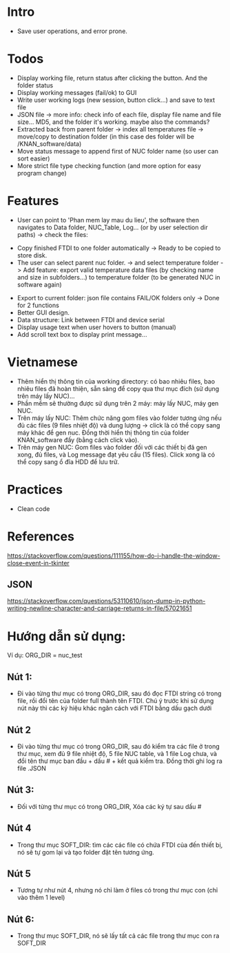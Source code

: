 # Intro
+ Save user operations, and error prone.
# Todos
- Display working file, return status after clicking the button. And the folder status
- Display working messages (fail/ok) to GUI
- Write user working logs (new session, button click...) and save to text file
- JSON file -> more info: check info of each file, display file name and file size... MD5, and the folder it's working. maybe also the commands?
- Extracted back from parent folder -> index all temperatures file -> move/copy to destination folder (in this case des folder will be /KNAN_software/data)
- Move status message to append first of NUC folder name (so user can sort easier)
- More strict file type checking function (and more option for easy program change)
# Features
- User can point to 'Phan mem lay mau du lieu', the software then navigates to Data folder, NUC_Table, Log... (or by user selection dir paths) -> check the files:
+ Copy finished FTDI to one folder automatically -> Ready to be copied to store disk.
+ The user can select parent nuc folder. -> and select temperature folder -> Add feature: export valid temperature data files (by checking name and size in subfolders...) to temperature folder (to be generated NUC in software again)
- Export to current folder: json file contains FAIL/OK folders only -> Done for 2 functions
- Better GUI design.
- Data structure: Link between FTDI and device serial
- Display usage text when user hovers to button (manual)
- Add scroll text box to display print message...
# Vietnamese
- Thêm hiển thị thông tin của working directory: có bao nhiêu files, bao nhiêu files đã hoàn thiện, sẵn sàng để copy qua thư mục đích (sử dụng trên máy lấy NUC)… 
- Phần mềm sẽ thường được sử dụng trên 2 máy: máy lấy NUC, máy gen NUC.
- Trên máy lấy NUC: Thêm chức năng gom files vào folder tương ứng nếu đủ các files (9 files nhiệt độ) và dung lượng -> click là có thể copy sang máy khác để gen nuc. Đồng thời hiển thị thông tin của folder KNAN_software đấy (bằng cách click vào). 
- Trên máy gen NUC: Gom files vào folder đối với các thiết bị đã gen xong, đủ files, và Log message đạt yêu cầu (15 files). Click xong là có thể copy sang ổ đĩa HDD để lưu trữ.

# Practices
- Clean code
# References
https://stackoverflow.com/questions/111155/how-do-i-handle-the-window-close-event-in-tkinter

## JSON
https://stackoverflow.com/questions/53110610/json-dump-in-python-writing-newline-character-and-carriage-returns-in-file/57021651

# Hướng dẫn sử dụng:
Ví dụ:
ORG_DIR = nuc_test
## Nút 1:
- Đi vào từng thư mục có trong ORG_DIR, sau đó đọc FTDI string có trong file, rồi đổi tên của folder full thành tên FTDI. Chú ý trước khi sử dụng nút này thì các ký hiệu khác ngăn cách với FTDI bằng dấu gạch dưới
## Nút 2
- Đi vào từng thư mục có trong ORG_DIR, sau đó kiểm tra các file ở trong thư mục, xem đủ 9 file nhiệt độ, 5 file NUC table, và 1 file Log chưa, và đổi tên thư mục ban đầu + dấu # + kết quả kiểm tra. Đồng thời ghi log ra file .JSON
## Nút 3: 
- Đối với từng thư mục có trong ORG_DIR, Xóa các ký tự sau dấu #
## Nút 4
- Trong thư mục SOFT_DIR: tìm các các file có chứa FTDI của đến thiết bị, nó sẽ tự gom lại và tạo folder đặt tên tương ứng.
## Nút 5
- Tương tự như nút 4, nhưng nó chỉ làm ở files có trong thư mục con (chỉ vào thêm 1 level)
## Nút 6:
- Trong thư mục SOFT_DIR, nó sẽ lấy tất cả các file trong thư mục con ra SOFT_DIR
